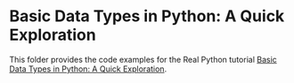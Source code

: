 # Basic Data Types in Python: A Quick Exploration

This folder provides the code examples for the Real Python tutorial [Basic Data Types in Python: A Quick Exploration](https://realpython.com/python-data-types/).
